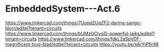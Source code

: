# EmbeddedSystem---Act.6
https://www.tinkercad.com/things/7UopdZUqZF2-daring-sango-blorr/editel?tenant=circuits
https://www.tinkercad.com/things/bUMzGClysiD-powerful-jaiks/editel?tenant=circuits
https://www.tinkercad.com/things/fdkL2aSpVDF-magnificent-trug-blad/editel?tenant=circuits
https://youtu.be/sArYjPfIr98
